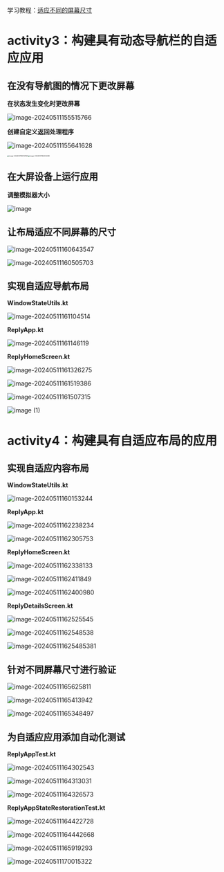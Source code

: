 学习教程：[适应不同的屏幕尺寸](https://developer.android.google.cn/courses/pathways/android-basics-compose-unit-4-pathway-3?hl=zh-cn)

# activity3：构建具有动态导航栏的自适应应用

## 在没有导航图的情况下更改屏幕

**在状态发生变化时更改屏幕**

![image-20240511155515766](https://s2.loli.net/2024/05/11/VaLSAbGRYC3FMsv.png)

**创建自定义返回处理程序**

![image-20240511155641628](https://s2.loli.net/2024/05/11/Gkf6UXQHSZBiI3z.png)

<img src="https://s2.loli.net/2024/05/11/yXMBkmuDgO4z3pH.png" alt="image-20240511160121941" style="zoom:25%;" /><img src="https://s2.loli.net/2024/05/11/RrUI5MfqCusmtLG.png" alt="image-20240511162202266" style="zoom:25%;" />

## 在大屏设备上运行应用

**调整模拟器大小**

![image](https://s2.loli.net/2024/05/11/H6IdvBnAbiNpr8S.png)

## 让布局适应不同屏幕的尺寸

![image-20240511160643547](https://s2.loli.net/2024/05/11/1YtICFwGPOi8V64.png)

![image-20240511160505703](https://s2.loli.net/2024/05/11/jyETX68zisQGM4f.png)

## 实现自适应导航布局

**WindowStateUtils.kt**

![image-20240511161104514](https://s2.loli.net/2024/05/11/UxrwWEXFkvqGZSh.png)

**ReplyApp.kt**

![image-20240511161146119](https://s2.loli.net/2024/05/11/zN9QIcyPLqd1kWA.png)

**ReplyHomeScreen.kt**

![image-20240511161326275](https://s2.loli.net/2024/05/11/fm7oRrlb9WEDZJ3.png)

![image-20240511161519386](https://s2.loli.net/2024/05/11/JPTEgwMtl63o9rA.png)

![image-20240511161507315](https://s2.loli.net/2024/05/11/nw9OmsrvlTXjhP6.png)

![image (1)](https://s2.loli.net/2024/05/11/wQ6lcMexPCzhrYy.png)



# activity4：构建具有自适应布局的应用

## 实现自适应内容布局

**WindowStateUtils.kt**

<img src="https://s2.loli.net/2024/05/11/evLlWpaDZosiV4w.png" alt="image-20240511160153244"/>

**ReplyApp.kt**

![image-20240511162238234](https://s2.loli.net/2024/05/11/MlBnm9iPpowJ1Or.png)

![image-20240511162305753](https://s2.loli.net/2024/05/11/RHbl9fKqiYOCcgM.png)

**ReplyHomeScreen.kt**

![image-20240511162338133](https://s2.loli.net/2024/05/11/Aowg3Dl6jNb5pS4.png)

![image-20240511162411849](https://s2.loli.net/2024/05/11/i3aoMhLgvGJ2Pjm.png)

![image-20240511162400980](https://s2.loli.net/2024/05/11/X3t6J75cqKNuCof.png)

**ReplyDetailsScreen.kt**

![image-20240511162525545](https://s2.loli.net/2024/05/11/nOSmBZ5TKXcoCzl.png)

![image-20240511162548538](https://s2.loli.net/2024/05/11/JrRKC1EAqVQStmO.png)

![image-202405111625485381](https://s2.loli.net/2024/05/11/YZ5vS7reiu3IbqL.png)

## 针对不同屏幕尺寸进行验证

![image-20240511165625811](https://s2.loli.net/2024/05/11/naqosRuIy5wZcGk.png)

![image-20240511165413942](https://s2.loli.net/2024/05/11/Dz1FTRaeiXK4MrZ.png)

![image-20240511165348497](https://s2.loli.net/2024/05/11/jpmVTEWns4kHLdy.png)

## 为自适应应用添加自动化测试

**ReplyAppTest.kt**

![image-20240511164302543](https://s2.loli.net/2024/05/11/FkAicJ1LrDCe93P.png)

![image-20240511164313031](https://s2.loli.net/2024/05/11/WX9b5w4kA63J1vZ.png)

![image-20240511164326573](https://s2.loli.net/2024/05/11/LrGHpcodgeA9vOP.png)

**ReplyAppStateRestorationTest.kt**

![image-20240511164422728](https://s2.loli.net/2024/05/11/9QMycI85ltKdvj1.png)

![image-20240511164442668](https://s2.loli.net/2024/05/11/MdJBC8LY3i6F75y.png)

![image-20240511165919293](https://s2.loli.net/2024/05/11/lTsScntMEDJ423e.png)

![image-20240511170015322](https://s2.loli.net/2024/05/11/3Haud5ZAjl9yGN8.png)
